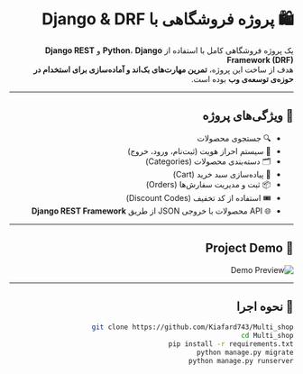 <div dir="rtl">

# 🛍️ پروژه فروشگاهی با Django & DRF

یک پروژه فروشگاهی کامل با استفاده از **Python**، **Django** و **Django REST Framework (DRF)**  
هدف از ساخت این پروژه، **تمرین مهارت‌های بک‌اند و آماده‌سازی برای استخدام در حوزه‌ی توسعه‌ی وب** بوده است.

---

## 🧩 ویژگی‌های پروژه

- 🔍 جستجوی محصولات  
- 👤 سیستم احراز هویت (ثبت‌نام، ورود، خروج)  
- 🗂️ دسته‌بندی محصولات (Categories)  
- 🛒 پیاده‌سازی سبد خرید (Cart)  
- 📦 ثبت و مدیریت سفارش‌ها (Orders)  
- 🎟️ استفاده از کد تخفیف (Discount Codes)  
- 🌐 API محصولات با خروجی JSON از طریق **Django REST Framework**



---

## 🚀 Project Demo

![Demo Preview](demo.gif)

---

## 🚀 نحوه اجرا

```bash
git clone https://github.com/Kiafard743/Multi_shop
cd Multi_shop
pip install -r requirements.txt
python manage.py migrate
python manage.py runserver



